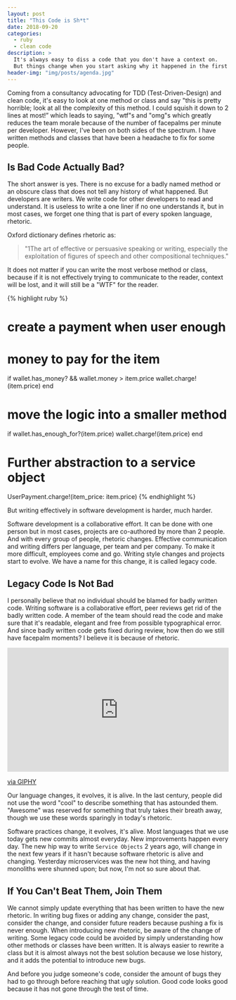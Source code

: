 ```yaml
---
layout: post
title: "This Code is Sh*t"
date: 2018-09-20
categories:
  - ruby
  - clean code
description: >
  It's always easy to diss a code that you don't have a context on.
  But things change when you start asking why it happened in the first place.
header-img: "img/posts/agenda.jpg"
---
```


Coming from a consultancy advocating for TDD (Test-Driven-Design) and clean code, it's easy to look
at one method or class and say "this is pretty horrible; look at all the complexity of this method.
I could squish it down to 2 lines at most!” which leads to saying, "wtf"s and "omg"s which greatly
reduces the team morale because of the number of facepalms per minute per developer. However, I've
been on both sides of the spectrum. I have written methods and classes that have been a headache to
fix for some people.

## Is Bad Code Actually Bad?
The short answer is yes. There is no excuse for a badly named method or an obscure class that does
not tell any history of what happened. But developers are writers. We write code for other developers to
read and understand. It is useless to write a one liner if no one understands it, but in most cases,
we forget one thing that is part of every spoken language, rhetoric.

Oxford dictionary defines rhetoric as:
> "1The art of effective or persuasive speaking or writing, especially the exploitation of figures
> of speech and other compositional techniques."

It does not matter if you can write the most verbose method or class, because if it is not
effectively trying to communicate to the reader, context will be lost, and it will still be a "WTF"
for the reader.

{% highlight ruby %}
# create a payment when user enough
# money to pay for the item
if wallet.has_money? && wallet.money > item.price
  wallet.charge!(item.price)
end

# move the logic into a smaller method
if wallet.has_enough_for?(item.price)
  wallet.charge!(item.price)
end

# Further abstraction to a service object
UserPayment.charge!(item_price: item.price)
{% endhighlight %}

But writing effectively in software development is harder, much harder.

Software development is a collaborative effort. It can be done with one person but in most cases,
projects are co-authored by more than 2 people. And with every group of people, rhetoric changes.
Effective communication and writing differs per language, per team and per company. To make it more
difficult, employees come and go. Writing style changes and projects start to evolve. We have a name
for this change, it is called legacy code.

## Legacy Code Is Not Bad
I personally believe that no individual should be blamed for badly written code. Writing software is
a collaborative effort, peer reviews get rid of the badly written code. A member of the team should
read the code and make sure that it's readable, elegant and free from possible typographical error.
And since badly written code gets fixed during review, how then do we still have facepalm moments?
I believe it is because of rhetoric.

<div style="width:100%;height:0;padding-bottom:56%;position:relative;"><iframe src="https://giphy.com/embed/jICAI3lhoypRHHMV1i" width="100%" height="100%" style="position:absolute" frameBorder="0" class="giphy-embed" allowFullScreen></iframe></div><p><a href="https://giphy.com/gifs/Team-Penske-jICAI3lhoypRHHMV1i">via GIPHY</a></p>

Our language changes, it evolves, it is alive. In the last century, people did not use the word
"cool" to describe something that has astounded them. "Awesome" was reserved for something that
truly takes their breath away, though we use these words sparingly in today's rhetoric.

Software practices change, it evolves, it's alive. Most languages that we use today gets new commits
almost everyday. New improvements happen every day. The new hip way to write `Service Objects` 2
years ago, will change in the next few years if it hasn't because software rhetoric is alive and
changing. Yesterday microservices was the new hot thing, and having monoliths were shunned upon; but now, I'm not so sure about that.

## If You Can't Beat Them, Join Them
We cannot simply update everything that has been written to have the new rhetoric. In writing bug
fixes or adding any change, consider the past, consider the change, and consider future readers
because pushing a fix is never enough. When introducing new rhetoric, be aware of the change of
writing. Some legacy code could be avoided by simply understanding how other methods or classes
have been written. It is always easier to rewrite a class but it is almost always not the best
solution because we lose history, and it adds the potential to introduce new bugs.

And before you judge someone's code, consider the amount of bugs they had to go through before
reaching that ugly solution. Good code looks good because it has not gone through the test of time.
